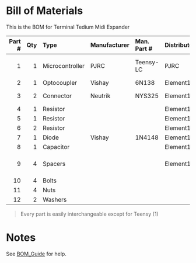 # Bill of Materials

This is the BOM for Terminal Tedium Midi Expander

| Part # | Qty | Type | Manufacturer | Man. Part # | Distributer | Dist Part # | Description | Comments |
|-------:|----:|:-----|:-------------|:------------|:------------|:------------|:------------|:---------|
| 1      | 1   | Microcontroller | PJRC | Teensy-LC | PJRC | Teensy-LC | 32 bit microcontroller board | |
| 2      | 1   | Optocoupler | Vishay | 6N138 | Element14 | 9860150 | 6N138 | |
| 3      | 2   | Connector | Neutrik | NYS325 | Element14 | 1204611 | Female MIDI Connector | |
| 4      | 1   | Resistor | | | Element14 | 9341552 | 220K | |
| 5      | 1   | Resistor | | | Element14 | 1126898 | 470K | |
| 6      | 2   | Resistor | | | Element14 | 1127075 | 47K  | |
| 7      | 1   | Diode | Vishay | 1N4148 | Element14 | 1612346 | 1N4148 Diode | |
| 8      | 1   | Capacitor | | | Element14 | 9750878 | 0.1µF | |
| 9      | 4   | Spacers | | | Element14 | 1733407 | Spacer, PCB, Round, Nylon 6.6, 5x10mm | |
| 10     | 4   | Bolts | | | | | | |
| 11     | 4   | Nuts | | | | | | |
| 12     | 2   | Washers | | | | | | |

> Every part is easily interchangeable except for Teensy (1)

# Notes

See [BOM_Guide](https://github.com/WaveGuides/guidelines/blob/master/BOM_Guide.md) for help.
